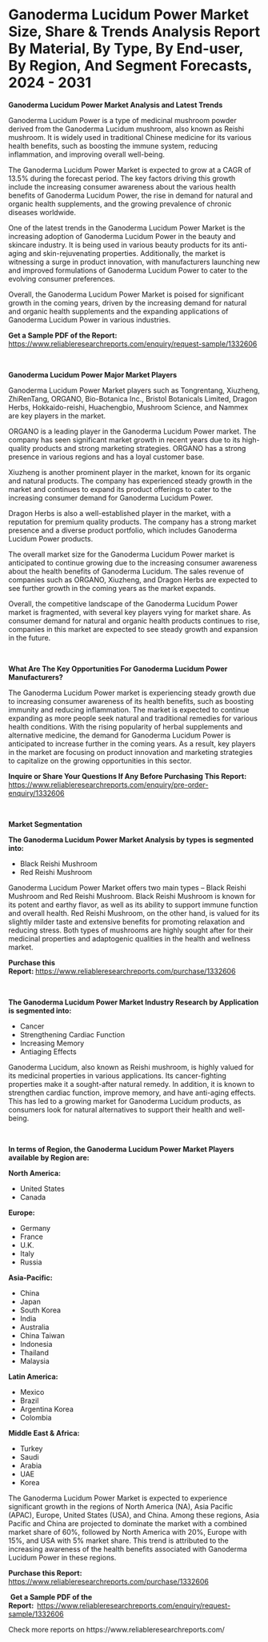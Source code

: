<p><h1>Ganoderma Lucidum Power Market Size, Share & Trends Analysis Report By Material, By Type, By End-user, By Region, And Segment Forecasts, 2024 - 2031</h1></p><p><strong>Ganoderma Lucidum Power Market Analysis and Latest Trends</strong></p>
<p><p>Ganoderma Lucidum Power is a type of medicinal mushroom powder derived from the Ganoderma Lucidum mushroom, also known as Reishi mushroom. It is widely used in traditional Chinese medicine for its various health benefits, such as boosting the immune system, reducing inflammation, and improving overall well-being.</p><p>The Ganoderma Lucidum Power Market is expected to grow at a CAGR of 13.5% during the forecast period. The key factors driving this growth include the increasing consumer awareness about the various health benefits of Ganoderma Lucidum Power, the rise in demand for natural and organic health supplements, and the growing prevalence of chronic diseases worldwide.</p><p>One of the latest trends in the Ganoderma Lucidum Power Market is the increasing adoption of Ganoderma Lucidum Power in the beauty and skincare industry. It is being used in various beauty products for its anti-aging and skin-rejuvenating properties. Additionally, the market is witnessing a surge in product innovation, with manufacturers launching new and improved formulations of Ganoderma Lucidum Power to cater to the evolving consumer preferences.</p><p>Overall, the Ganoderma Lucidum Power Market is poised for significant growth in the coming years, driven by the increasing demand for natural and organic health supplements and the expanding applications of Ganoderma Lucidum Power in various industries.</p></p>
<p><strong>Get a Sample PDF of the Report:&nbsp;</strong> <a href="https://www.reliableresearchreports.com/enquiry/request-sample/1332606">https://www.reliableresearchreports.com/enquiry/request-sample/1332606</a></p>
<p>&nbsp;</p>
<p><strong>Ganoderma Lucidum Power Major Market Players</strong></p>
<p><p>Ganoderma Lucidum Power Market players such as Tongrentang, Xiuzheng, ZhiRenTang, ORGANO, Bio-Botanica Inc., Bristol Botanicals Limited, Dragon Herbs, Hokkaido-reishi, Huachengbio, Mushroom Science, and Nammex are key players in the market.</p><p>ORGANO is a leading player in the Ganoderma Lucidum Power market. The company has seen significant market growth in recent years due to its high-quality products and strong marketing strategies. ORGANO has a strong presence in various regions and has a loyal customer base.</p><p>Xiuzheng is another prominent player in the market, known for its organic and natural products. The company has experienced steady growth in the market and continues to expand its product offerings to cater to the increasing consumer demand for Ganoderma Lucidum Power.</p><p>Dragon Herbs is also a well-established player in the market, with a reputation for premium quality products. The company has a strong market presence and a diverse product portfolio, which includes Ganoderma Lucidum Power products.</p><p>The overall market size for the Ganoderma Lucidum Power market is anticipated to continue growing due to the increasing consumer awareness about the health benefits of Ganoderma Lucidum. The sales revenue of companies such as ORGANO, Xiuzheng, and Dragon Herbs are expected to see further growth in the coming years as the market expands.</p><p>Overall, the competitive landscape of the Ganoderma Lucidum Power market is fragmented, with several key players vying for market share. As consumer demand for natural and organic health products continues to rise, companies in this market are expected to see steady growth and expansion in the future.</p></p>
<p>&nbsp;</p>
<p><strong>What Are The Key Opportunities For Ganoderma Lucidum Power Manufacturers?</strong></p>
<p><p>The Ganoderma Lucidum Power market is experiencing steady growth due to increasing consumer awareness of its health benefits, such as boosting immunity and reducing inflammation. The market is expected to continue expanding as more people seek natural and traditional remedies for various health conditions. With the rising popularity of herbal supplements and alternative medicine, the demand for Ganoderma Lucidum Power is anticipated to increase further in the coming years. As a result, key players in the market are focusing on product innovation and marketing strategies to capitalize on the growing opportunities in this sector.</p></p>
<p><strong>Inquire or Share Your Questions If Any Before Purchasing This Report:</strong> <a href="https://www.reliableresearchreports.com/enquiry/pre-order-enquiry/1332606">https://www.reliableresearchreports.com/enquiry/pre-order-enquiry/1332606</a></p>
<p>&nbsp;</p>
<p><strong>Market Segmentation</strong></p>
<p><strong>The Ganoderma Lucidum Power Market Analysis by types is segmented into:</strong></p>
<p><ul><li>Black Reishi Mushroom</li><li>Red Reishi Mushroom</li></ul></p>
<p><p>Ganoderma Lucidum Power Market offers two main types – Black Reishi Mushroom and Red Reishi Mushroom. Black Reishi Mushroom is known for its potent and earthy flavor, as well as its ability to support immune function and overall health. Red Reishi Mushroom, on the other hand, is valued for its slightly milder taste and extensive benefits for promoting relaxation and reducing stress. Both types of mushrooms are highly sought after for their medicinal properties and adaptogenic qualities in the health and wellness market.</p></p>
<p><strong>Purchase this Report:&nbsp;</strong><a href="https://www.reliableresearchreports.com/purchase/1332606">https://www.reliableresearchreports.com/purchase/1332606</a></p>
<p>&nbsp;</p>
<p><strong>The Ganoderma Lucidum Power Market Industry Research by Application is segmented into:</strong></p>
<p><ul><li>Cancer</li><li>Strengthening Cardiac Function</li><li>Increasing Memory</li><li>Antiaging Effects</li></ul></p>
<p><p>Ganoderma Lucidum, also known as Reishi mushroom, is highly valued for its medicinal properties in various applications. Its cancer-fighting properties make it a sought-after natural remedy. In addition, it is known to strengthen cardiac function, improve memory, and have anti-aging effects. This has led to a growing market for Ganoderma Lucidum products, as consumers look for natural alternatives to support their health and well-being.</p></p>
<p>&nbsp;</p>
<p><strong>In terms of Region, the Ganoderma Lucidum Power Market Players available by Region are:</strong></p>
<p>
    <p> <strong> North America: </strong>
        <ul>
            <li>United States</li>
            <li>Canada</li>
        </ul>
        </p> 
    <p> <strong> Europe: </strong>
        <ul>
            <li>Germany</li>
            <li>France</li>
            <li>U.K.</li>
            <li>Italy</li>
            <li>Russia</li>
        </ul>
        </p> 
    <p> <strong> Asia-Pacific: </strong>
        <ul>
            <li>China</li>
            <li>Japan</li>
            <li>South Korea</li>
            <li>India</li>
            <li>Australia</li>
            <li>China Taiwan</li>
            <li>Indonesia</li>
            <li>Thailand</li>
            <li>Malaysia</li>
        </ul>
        </p> 
    <p> <strong> Latin America: </strong>
        <ul>
            <li>Mexico</li>
            <li>Brazil</li>
            <li>Argentina Korea</li>
            <li>Colombia</li>
        </ul>
        </p> 
    <p> <strong> Middle East & Africa: </strong>
        <ul>
            <li>Turkey</li>
            <li>Saudi</li>
            <li>Arabia</li>
            <li>UAE</li>
            <li>Korea</li>
        </ul>
    </p>
    </p>
<p><p>The Ganoderma Lucidum Power Market is expected to experience significant growth in the regions of North America (NA), Asia Pacific (APAC), Europe, United States (USA), and China. Among these regions, Asia Pacific and China are projected to dominate the market with a combined market share of 60%, followed by North America with 20%, Europe with 15%, and USA with 5% market share. This trend is attributed to the increasing awareness of the health benefits associated with Ganoderma Lucidum Power in these regions.</p></p>
<p><strong>Purchase this Report: </strong><a href="https://www.reliableresearchreports.com/purchase/1332606">https://www.reliableresearchreports.com/purchase/1332606</a></p>
<p>&nbsp;<strong>Get a Sample PDF of the Report:&nbsp;&nbsp;</strong><a href="https://www.reliableresearchreports.com/enquiry/request-sample/1332606">https://www.reliableresearchreports.com/enquiry/request-sample/1332606</a></p>
<p><strong></strong></p>
<p>Check more reports on https://www.reliableresearchreports.com/</p>